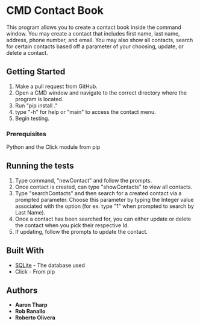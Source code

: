 # CMD Contact Book

This program allows you to create a contact book inside the command window. You may create a contact that includes first name, last name, address, phone number, and email. You may also show all contacts, search for certain contacts based off a parameter of your choosing, update, or delete a contact.

## Getting Started

1. Make a pull request from GitHub.
2. Open a CMD window and navigate to the correct directory where the program is located.
3. Run "pip install ."
4. type "-h" for help or "main" to access the contact menu.
5. Begin testing.

### Prerequisites

Python and the Click module from pip

## Running the tests

1. Type command, "newContact" and follow the prompts.
2. Once contact is created, can type "showContacts" to view all contacts.
3. Type "searchContacts" and then search for a created contact via a prompted parameter. Choose this parameter by typing the Integer value associated with the option (for ex. type "1" when prompted to search by Last Name).
4. Once a contact has been searched for, you can either update or delete the contact when you pick their respective Id.
5. If updating, follow the prompts to update the contact.



## Built With

* [SQLite](https://www.sqlite.org/index.html) - The database used
* Click - From pip

## Authors

* **Aaron Tharp**
* **Rob Ranallo**
* **Roberto Olivera**

